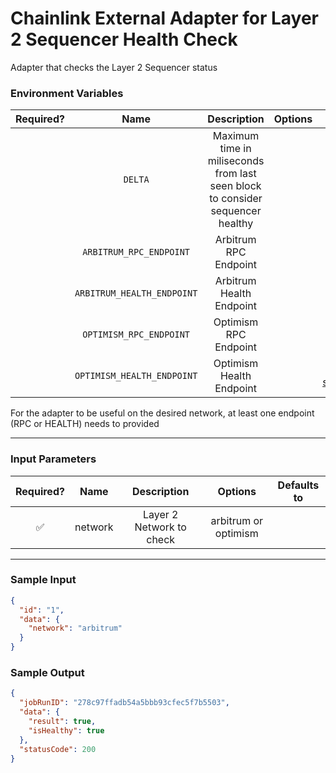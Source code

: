 # Chainlink External Adapter for Layer 2 Sequencer Health Check

Adapter that checks the Layer 2 Sequencer status

### Environment Variables

| Required? |            Name            |                                  Description                                   | Options |                 Defaults to                  |
| :-------: | :------------------------: | :----------------------------------------------------------------------------: | :-----: | :------------------------------------------: |
|           |          `DELTA`           | Maximum time in miliseconds from last seen block to consider sequencer healthy |         |                120000 (2 min)                |
|           |  `ARBITRUM_RPC_ENDPOINT`   |                             Arbitrum RPC Endpoint                              |         |         https://arb1.arbitrum.io/rpc         |
|           | `ARBITRUM_HEALTH_ENDPOINT` |                            Arbitrum Health Endpoint                            |         |                                              |
|           |  `OPTIMISM_RPC_ENDPOINT`   |                             Optimism RPC Endpoint                              |         |         https://mainnet.optimism.io          |
|           | `OPTIMISM_HEALTH_ENDPOINT` |                            Optimism Health Endpoint                            |         | https://mainnet-sequencer.optimism.io/health |

For the adapter to be useful on the desired network, at least one endpoint (RPC or HEALTH) needs to provided

---

### Input Parameters

| Required? |  Name   |       Description        |       Options        | Defaults to |
| :-------: | :-----: | :----------------------: | :------------------: | :---------: |
|    ✅     | network | Layer 2 Network to check | arbitrum or optimism |             |

---

### Sample Input

```json
{
  "id": "1",
  "data": {
    "network": "arbitrum"
  }
}
```

### Sample Output

```json
{
  "jobRunID": "278c97ffadb54a5bbb93cfec5f7b5503",
  "data": {
    "result": true,
    "isHealthy": true
  },
  "statusCode": 200
}
```
